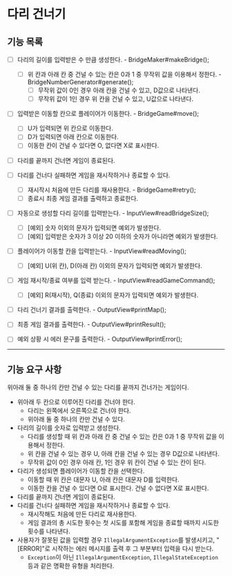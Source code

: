 # 다리 건너기

## 기능 목록
- [ ] 다리의 길이를 입력받은 수 만큼 생성한다. - BridgeMaker#makeBridge();
  - [ ] 위 칸과 아래 칸 중 건널 수 있는 칸은 0과 1 중 무작위 값을 이용해서 정한다. - BridgeNumberGenerator#generate();
    - [ ] 무작위 값이 0인 경우 아래 칸을 건널 수 있고, D값으로 나타낸다.
    - [ ] 무작위 값이 1인 경우 위 칸을 건널 수 있고, U값으로 나타낸다.
- [ ] 입력받은 이동할 칸으로 플레이어가 이동한다. - BridgeGame#move();
  - [ ] U가 입력되면 위 칸으로 이동한다.
  - [ ] D가 입력되면 아래 칸으로 이동한다.
  - [ ] 이동한 칸이 건널 수 있다면 O, 없다면 X로 표시한다.
- [ ] 다리를 끝까지 건너면 게임이 종료된다.
- [ ] 다리를 건너다 실패하면 게임을 재시작하거나 종료할 수 있다.
  - [ ] 재시작시 처음에 만든 다리를 재사용한다. - BridgeGame#retry();
  - [ ] 종료시 최종 게임 결과를 출력하고 종료한다.
- [ ] 자동으로 생성할 다리 길이를 입력받는다. - InputView#readBridgeSize();
  - [ ] [예외] 숫자 이외의 문자가 입력되면 예외가 발생한다.
  - [ ] [예외] 입력받은 숫자가 3 이상 20 이하의 숫자가 아니라면 예외가 발생한다.
- [ ] 플레이어가 이동할 칸을 입력받는다. - InputView#readMoving();
  - [ ] [예외] U(위 칸), D(아래 칸) 이외의 문자가 입력되면 예외가 발생한다.
- [ ] 게임 재시작/종료 여부를 입력 받는다. - InputView#readGameCommand();
  - [ ] [예외] R(재시작), Q(종료) 이외의 문자가 입력되면 예외가 발생한다.
- [ ] 다리 건너기 결과를 출력한다. - OutputView#printMap();
- [ ] 최종 게임 결과를 출력한다. - OutputView#printResult();
- [ ] 예외 상황 시 에러 문구를 출력한다. - OutputView#printError();


---
## 기능 요구 사항
위아래 둘 중 하나의 칸만 건널 수 있는 다리를 끝까지 건너가는 게임이다.
- 위아래 두 칸으로 이루어진 다리를 건너야 한다.
    - 다리는 왼쪽에서 오른쪽으로 건너야 한다.
    - 위아래 둘 중 하나의 칸만 건널 수 있다.
- 다리의 길이를 숫자로 입력받고 생성한다.
    - 다리를 생성할 때 위 칸과 아래 칸 중 건널 수 있는 칸은 0과 1 중 무작위 값을 이용해서 정한다.
    - 위 칸을 건널 수 있는 경우 U, 아래 칸을 건널 수 있는 경우 D값으로 나타낸다.
    - 무작위 값이 0인 경우 아래 칸, 1인 경우 위 칸이 건널 수 있는 칸이 된다.
- 다리가 생성되면 플레이어가 이동할 칸을 선택한다.
    - 이동할 때 위 칸은 대문자 U, 아래 칸은 대문자 D를 입력한다.
    - 이동한 칸을 건널 수 있다면 O로 표시한다. 건널 수 없다면 X로 표시한다.
- 다리를 끝까지 건너면 게임이 종료된다.
- 다리를 건너다 실패하면 게임을 재시작하거나 종료할 수 있다.
    - 재시작해도 처음에 만든 다리로 재사용한다.
    - 게임 결과의 총 시도한 횟수는 첫 시도를 포함해 게임을 종료할 때까지 시도한 횟수를 나타낸다.
- 사용자가 잘못된 값을 입력할 경우 `IllegalArgumentException`를 발생시키고, "[ERROR]"로 시작하는 에러 메시지를 출력 후 그 부분부터 입력을 다시 받는다.
    - `Exception`이 아닌 `IllegalArgumentException`, `IllegalStateException` 등과 같은 명확한 유형을 처리한다.